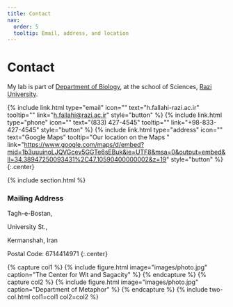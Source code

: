 ```yaml
---
title: Contact
nav:
  order: 5
  tooltip: Email, address, and location
---
```


# <i class="fas fa-envelope"></i>Contact

My lab is part of [Department of Biology](https://sci.razi.ac.ir/~h.fallahi), at the school of Sciences, [Razi University](https://old.razi.ac.ir/en/home).


{%
  include link.html
  type="email"
  icon=""
  text="h.fallahi-razi.ac.ir"
  tooltip=""
  link="h.fallahi@razi.ac.ir"
  style="button"
%}
{%
  include link.html
  type="phone"
  icon=""
  text="(833) 427-4545"
  tooltip=""
  link="+98-833-427-4545"
  style="button"
%}
{%
  include link.html
  type="address"
  icon=""
  text="Google Maps"
  tooltip="Our location on the Maps "
  link="https://www.google.com/maps/d/embed?mid=1b3uuuinoLJQVGcev5GGTe6sEBuk&ie=UTF8&msa=0&output=embed&ll=34.38947250093431%2C47.10590400000002&z=19"
  style="button"
%}
{:.center}

{% include section.html %}

### <i class="fas fa-mail-bulk"></i>Mailing Address

Tagh-e-Bostan,

University St.,

Kermanshah, Iran

Postal Code: 6714414971
{:.center}

{% capture col1 %}
{%
  include figure.html
  image="images/photo.jpg"
  caption="The Center for Wit and Sagacity"
%}
{% endcapture %}
{% capture col2 %}
{%
  include figure.html
  image="images/photo.jpg"
  caption="Department of Metaphor"
%}
{% endcapture %}
{% include two-col.html col1=col1 col2=col2 %}
